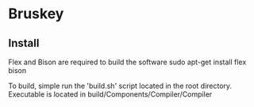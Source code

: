 # Bruskey
## Install
Flex and Bison are required to build the software
sudo apt-get install flex bison 

To build, simple run the 'build.sh' script located in the root directory. Executable is located in build/Components/Compiler/Compiler

